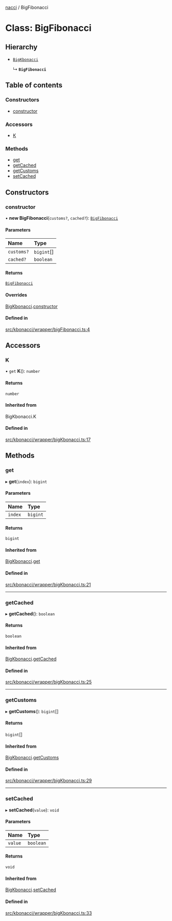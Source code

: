 [nacci](../README.md) / BigFibonacci

# Class: BigFibonacci

## Hierarchy

- [`BigKbonacci`](BigKbonacci.md)

  ↳ **`BigFibonacci`**

## Table of contents

### Constructors

- [constructor](BigFibonacci.md#constructor)

### Accessors

- [K](BigFibonacci.md#k)

### Methods

- [get](BigFibonacci.md#get)
- [getCached](BigFibonacci.md#getcached)
- [getCustoms](BigFibonacci.md#getcustoms)
- [setCached](BigFibonacci.md#setcached)

## Constructors

### constructor

• **new BigFibonacci**(`customs?`, `cached?`): [`BigFibonacci`](BigFibonacci.md)

#### Parameters

| Name | Type |
| :------ | :------ |
| `customs?` | `bigint`[] |
| `cached?` | `boolean` |

#### Returns

[`BigFibonacci`](BigFibonacci.md)

#### Overrides

[BigKbonacci](BigKbonacci.md).[constructor](BigKbonacci.md#constructor)

#### Defined in

[src/kbonacci/wrapper/bigFibonacci.ts:4](https://github.com/havelessbemore/nacci/blob/ae7cafb/src/kbonacci/wrapper/bigFibonacci.ts#L4)

## Accessors

### K

• `get` **K**(): `number`

#### Returns

`number`

#### Inherited from

BigKbonacci.K

#### Defined in

[src/kbonacci/wrapper/bigKbonacci.ts:17](https://github.com/havelessbemore/nacci/blob/ae7cafb/src/kbonacci/wrapper/bigKbonacci.ts#L17)

## Methods

### get

▸ **get**(`index`): `bigint`

#### Parameters

| Name | Type |
| :------ | :------ |
| `index` | `bigint` |

#### Returns

`bigint`

#### Inherited from

[BigKbonacci](BigKbonacci.md).[get](BigKbonacci.md#get)

#### Defined in

[src/kbonacci/wrapper/bigKbonacci.ts:21](https://github.com/havelessbemore/nacci/blob/ae7cafb/src/kbonacci/wrapper/bigKbonacci.ts#L21)

___

### getCached

▸ **getCached**(): `boolean`

#### Returns

`boolean`

#### Inherited from

[BigKbonacci](BigKbonacci.md).[getCached](BigKbonacci.md#getcached)

#### Defined in

[src/kbonacci/wrapper/bigKbonacci.ts:25](https://github.com/havelessbemore/nacci/blob/ae7cafb/src/kbonacci/wrapper/bigKbonacci.ts#L25)

___

### getCustoms

▸ **getCustoms**(): `bigint`[]

#### Returns

`bigint`[]

#### Inherited from

[BigKbonacci](BigKbonacci.md).[getCustoms](BigKbonacci.md#getcustoms)

#### Defined in

[src/kbonacci/wrapper/bigKbonacci.ts:29](https://github.com/havelessbemore/nacci/blob/ae7cafb/src/kbonacci/wrapper/bigKbonacci.ts#L29)

___

### setCached

▸ **setCached**(`value`): `void`

#### Parameters

| Name | Type |
| :------ | :------ |
| `value` | `boolean` |

#### Returns

`void`

#### Inherited from

[BigKbonacci](BigKbonacci.md).[setCached](BigKbonacci.md#setcached)

#### Defined in

[src/kbonacci/wrapper/bigKbonacci.ts:33](https://github.com/havelessbemore/nacci/blob/ae7cafb/src/kbonacci/wrapper/bigKbonacci.ts#L33)
